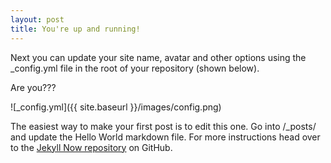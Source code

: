 ```yaml
---
layout: post
title: You're up and running!
---
```


Next you can update your site name, avatar and other options using the _config.yml file in the root of your repository (shown below).

Are you???

![_config.yml]({{ site.baseurl }}/images/config.png)

The easiest way to make your first post is to edit this one. Go into /_posts/ and update the Hello World markdown file. For more instructions head over to the [Jekyll Now repository](https://github.com/barryclark/jekyll-now) on GitHub.